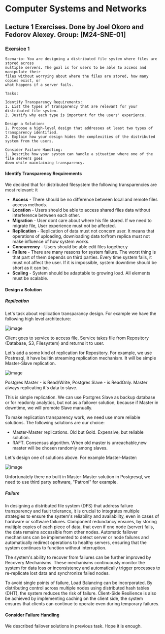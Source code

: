 # Computer Systems and Networks

## Lecture 1 Exercises. Done by Joel Okoro and Fedorov Alexey. Group: [M24-SNE-01]

### Exersice 1
```
Scenario: You are designing a distributed file system where files are stored across
multiple servers. The goal is for users to be able to access and manipulate their
files without worrying about where the files are stored, how many copies exist, or
what happens if a server fails.

Tasks:

Identify Transparency Requirements:
1. List the types of transparency that are relevant for your distributed file system.
2. Justify why each type is important for the users' experience.

Design a Solution:
1. Propose a high-level design that addresses at least two types of transparency identified.
2. Explain how your design hides the complexities of the distributed system from the users.

Consider Failure Handling:
1. Describe how your system can handle a situation where one of the file servers goes
down while maintaining transparency.
```

#### Identify Transparency Requirements

We decided that for distributed filesystem the following transparencies are most relevant:
it  
- **Access** - There should be no difference between local and remote files access methods.
- **Location** - Users should be able to access shared files data without interference between each other.
- **Migration** - User dont care about where his file stored. If we need to migrate file, User experience must not be affected.
- **Replication** - Replication of data must not concern user. It means that operations of uploading, downloading data to/from replica must not make influence of how system works.
- **Concurrency** - Users should be able edit files together.y 
- **Failure** - There are many reasons for system failure. The worst thing is that part of them depends on third parties. Every time system fails, it must not affect the user. If it is impossible, system downtime should be short as it can be.
- **Scaling** - System should be adaptable to growing load. All elements must be scalable.

#### Design a Solution

##### Replication

Let's task about replication transparancy design. For example we have the following high level architecture:

![image](https://github.com/user-attachments/assets/b3695203-ef63-4a1c-8596-7ba6afb60aca)

Client goes to service to access file, Service takes file from Repository (Database, S3, Filesystem) and returns it to user.

Let's add a some kind of replication for Repository. For example, we use Postresql, it have builtin streaming replication mechanism. 
It will be simple Master-Slave replication.

![image](https://github.com/user-attachments/assets/19dfcb34-57c2-4296-8ffb-edec69c11947)

Postgres Master - is Read/Write, Postgres Slave - is ReadOnly. Master always replicating it's data to slave.

This is simple replication. We can use Postgres Slave as backup database or for readonly analytics, but not as a failover solution, because if Master in downtime, we will promote Slave manually.

To make replication transparency work, we need use more reliable solutions. The following solutions are our choice:

- Master-Master replications. Old but Gold. Expensive, but reliable solution.
- RAFT. Consensus algorithm. When old master is unreachable,new master will be chosen randomly among slaves.

Let's design one of solutions above. For example Master-Master:

![image](https://github.com/user-attachments/assets/2bea32fe-db93-4cbe-ad95-1a9d8e25a3d8)


Unfortunately there no built in Master-Master solution in Postgresql, we need to use third party software, "Patroni" for example.

##### Failure

In designing a distributed file system (DFS) that address failure transparency and fault tolerance, it is crucial to integrates multiple strategies to ensure the system's reliability and availability, even in cases of hardware or software failures. Component redundancy ensures, by storing multiple copies of each piece of data, that even if one node (server) fails, the data remains accessible from other nodes. Automatic failover mechanisms can be implemented to detect server or node failures and automatically redirect operations to healthy servers, ensuring that the system continues to function without interruption.   

The system's ability to recover from failures can be further improved by Recovery Mechanisms. These mechanisms continuously monitor the system for data loss or inconsistency and automatically trigger processes to re-replicate lost data and synchronize failed nodes.    

To avoid single points of failure, Load Balancing can be incorporated. By distributing control across multiple nodes using distributed hash tables (DHT), the system reduces the risk of failure. Client-Side Resilience is also be achieved by implementing caching on the client side, the system ensures that clients can continue to operate even during temporary failures.  

#### Consider Failure Handling

We described failover solutions in previous task. Hope it is enough.
